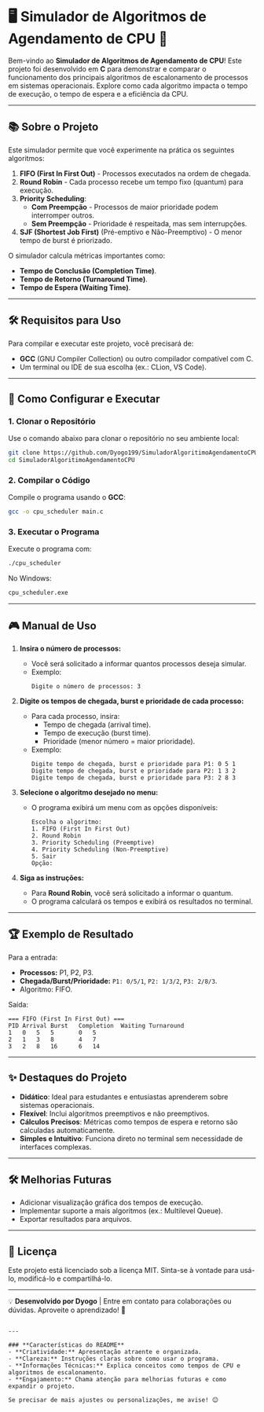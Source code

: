 
# 🖥️ Simulador de Algoritmos de Agendamento de CPU 🚀

Bem-vindo ao **Simulador de Algoritmos de Agendamento de CPU**! Este projeto foi desenvolvido em **C** para demonstrar e comparar o funcionamento dos principais algoritmos de escalonamento de processos em sistemas operacionais. Explore como cada algoritmo impacta o tempo de execução, o tempo de espera e a eficiência da CPU.

---

## 📚 **Sobre o Projeto**

Este simulador permite que você experimente na prática os seguintes algoritmos:
1. **FIFO (First In First Out)** - Processos executados na ordem de chegada.
2. **Round Robin** - Cada processo recebe um tempo fixo (quantum) para execução.
3. **Priority Scheduling**:
   - **Com Preempção** - Processos de maior prioridade podem interromper outros.
   - **Sem Preempção** - Prioridade é respeitada, mas sem interrupções.
4. **SJF (Shortest Job First)** (Pré-emptivo e Não-Preemptivo) - O menor tempo de burst é priorizado.

O simulador calcula métricas importantes como:
- **Tempo de Conclusão (Completion Time)**.
- **Tempo de Retorno (Turnaround Time)**.
- **Tempo de Espera (Waiting Time)**.

---

## 🛠️ **Requisitos para Uso**
Para compilar e executar este projeto, você precisará de:
- **GCC** (GNU Compiler Collection) ou outro compilador compatível com C.
- Um terminal ou IDE de sua escolha (ex.: CLion, VS Code).

---

## 🚀 **Como Configurar e Executar**

### **1. Clonar o Repositório**
Use o comando abaixo para clonar o repositório no seu ambiente local:
```bash
git clone https://github.com/Dyogo199/SimuladorAlgoritimoAgendamentoCPU.git
cd SimuladorAlgoritimoAgendamentoCPU
```

### **2. Compilar o Código**
Compile o programa usando o **GCC**:
```bash
gcc -o cpu_scheduler main.c
```

### **3. Executar o Programa**
Execute o programa com:
```bash
./cpu_scheduler
```

No Windows:
```cmd
cpu_scheduler.exe
```

---

## 🎮 **Manual de Uso**

1. **Insira o número de processos:**
   - Você será solicitado a informar quantos processos deseja simular.
   - Exemplo:
     ```
     Digite o número de processos: 3
     ```

2. **Digite os tempos de chegada, burst e prioridade de cada processo:**
   - Para cada processo, insira:
     - Tempo de chegada (arrival time).
     - Tempo de execução (burst time).
     - Prioridade (menor número = maior prioridade).
   - Exemplo:
     ```
     Digite tempo de chegada, burst e prioridade para P1: 0 5 1
     Digite tempo de chegada, burst e prioridade para P2: 1 3 2
     Digite tempo de chegada, burst e prioridade para P3: 2 8 3
     ```

3. **Selecione o algoritmo desejado no menu:**
   - O programa exibirá um menu com as opções disponíveis:
     ```
     Escolha o algoritmo:
     1. FIFO (First In First Out)
     2. Round Robin
     3. Priority Scheduling (Preemptive)
     4. Priority Scheduling (Non-Preemptive)
     5. Sair
     Opção:
     ```

4. **Siga as instruções:**
   - Para **Round Robin**, você será solicitado a informar o quantum.
   - O programa calculará os tempos e exibirá os resultados no terminal.

---

## 🏆 **Exemplo de Resultado**

Para a entrada:
- **Processos:** P1, P2, P3.
- **Chegada/Burst/Prioridade:** `P1: 0/5/1`, `P2: 1/3/2`, `P3: 2/8/3`.
- Algoritmo: FIFO.

Saída:
```
=== FIFO (First In First Out) ===
PID	Arrival	Burst	Completion	Waiting	Turnaround
1	0	5	5		0	5
2	1	3	8		4	7
3	2	8	16		6	14
```

---

## ✨ **Destaques do Projeto**

- **Didático**: Ideal para estudantes e entusiastas aprenderem sobre sistemas operacionais.
- **Flexível**: Inclui algoritmos preemptivos e não preemptivos.
- **Cálculos Precisos**: Métricas como tempos de espera e retorno são calculadas automaticamente.
- **Simples e Intuitivo**: Funciona direto no terminal sem necessidade de interfaces complexas.

---

## 🛠️ **Melhorias Futuras**
- Adicionar visualização gráfica dos tempos de execução.
- Implementar suporte a mais algoritmos (ex.: Multilevel Queue).
- Exportar resultados para arquivos.

---

## 📄 **Licença**

Este projeto está licenciado sob a licença MIT. Sinta-se à vontade para usá-lo, modificá-lo e compartilhá-lo.

---

💡 **Desenvolvido por Dyogo** | Entre em contato para colaborações ou dúvidas. Aproveite o aprendizado! 🚀
```

---

### **Características do README**
- **Criatividade:** Apresentação atraente e organizada.
- **Clareza:** Instruções claras sobre como usar o programa.
- **Informações Técnicas:** Explica conceitos como tempos de CPU e algoritmos de escalonamento.
- **Engajamento:** Chama atenção para melhorias futuras e como expandir o projeto.

Se precisar de mais ajustes ou personalizações, me avise! 😊
